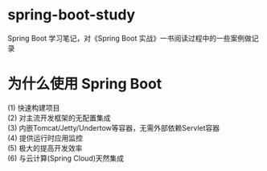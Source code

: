 # spring-boot-study
Spring Boot 学习笔记，对《Spring Boot 实战》一书阅读过程中的一些案例做记录
# 为什么使用 Spring Boot 
(1) 快速构建项目<br/>
(2) 对主流开发框架的无配置集成<br/>
(3) 内嵌Tomcat/Jetty/Undertow等容器，无需外部依赖Servlet容器<br/>
(4) 提供运行时应用监控<br/>
(5) 极大的提高开发效率<br/>
(6) 与云计算(Spring Cloud)天然集成<br/>

